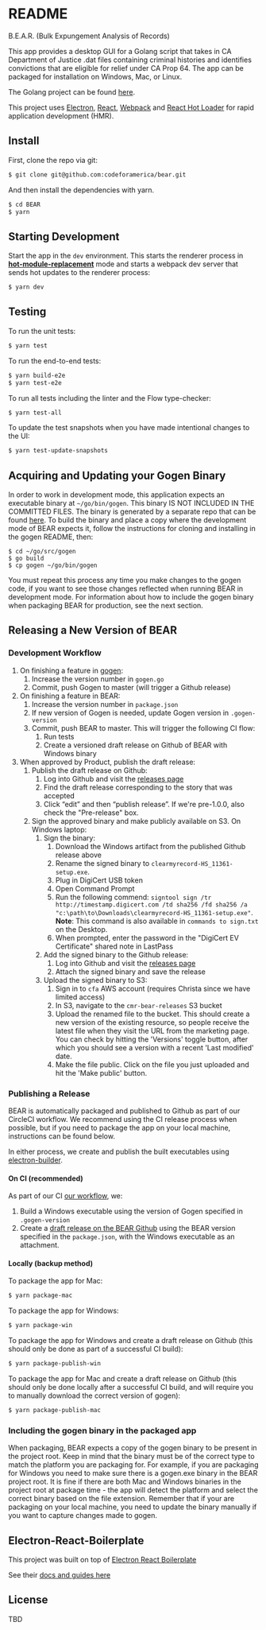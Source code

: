 # README

B.E.A.R. (Bulk Expungement Analysis of Records)

This app provides a desktop GUI for a Golang script that takes in CA Department of Justice .dat files containing criminal histories and identifies convictions that are eligible for relief under CA Prop 64.
The app can be packaged for installation on Windows, Mac, or Linux.

The Golang project can be found [here](https://github.com/codeforamerica/gogen).

<p>
  This project uses <a href="http://electron.atom.io/">Electron</a>, <a href="https://facebook.github.io/react/">React</a>, <a href="http://webpack.github.io/docs/">Webpack</a> and <a href="https://github.com/gaearon/react-hot-loader">React Hot Loader</a> for rapid application development (HMR).
</p>

## Install

First, clone the repo via git:

```bash
$ git clone git@github.com:codeforamerica/bear.git
```

And then install the dependencies with yarn.

```bash
$ cd BEAR
$ yarn
```

## Starting Development

Start the app in the `dev` environment. This starts the renderer process in [**hot-module-replacement**](https://webpack.js.org/guides/hmr-react/) mode and starts a webpack dev server that sends hot updates to the renderer process:

```bash
$ yarn dev
```

## Testing

To run the unit tests:

```bash
$ yarn test
```

To run the end-to-end tests:

```bash
$ yarn build-e2e
$ yarn test-e2e
```

To run all tests including the linter and the Flow type-checker:

```bash
$ yarn test-all
```

To update the test snapshots when you have made intentional changes to the UI:

```bash
$ yarn test-update-snapshots
```

## Acquiring and Updating your Gogen Binary

In order to work in development mode, this application expects an executable binary at `~/go/bin/gogen`. This binary IS NOT INCLUDED IN THE COMMITTED FILES.
The binary is generated by a separate repo that can be found [here](https://github.com/codeforamerica/gogen).
To build the binary and place a copy where the development mode of BEAR expects it, follow the instructions for cloning and installing in the gogen README, then:

```
$ cd ~/go/src/gogen
$ go build
$ cp gogen ~/go/bin/gogen
```

You must repeat this process any time you make changes to the gogen code, if you want to see those changes reflected when running BEAR in development mode.
For information about how to include the gogen binary when packaging BEAR for production, see the next section.

## Releasing a New Version of BEAR

### Development Workflow

1. On finishing a feature in [gogen](https://github.com/codeforamerica/gogen):
   1. Increase the version number in `gogen.go`
   1. Commit, push Gogen to master (will trigger a Github release)
1. On finishing a feature in BEAR:
   1. Increase the version number in `package.json`
   1. If new version of Gogen is needed, update Gogen version in `.gogen-version`
   1. Commit, push BEAR to master. This will trigger the following CI flow:
      1. Run tests
      1. Create a versioned draft release on Github of BEAR with Windows binary
1. When approved by Product, publish the draft release:
   1. Publish the draft release on Github:
      1. Log into Github and visit the [releases page](https://github.com/codeforamerica/BEAR/releases)
      1. Find the draft release corresponding to the story that was accepted
      1. Click “edit” and then “publish release”. If we're pre-1.0.0, also check the "Pre-release" box.
   1. Sign the approved binary and make publicly available on S3. On Windows laptop:
      1. Sign the binary:
         1. Download the Windows artifact from the published Github release above
         1. Rename the signed binary to `clearmyrecord-HS_11361-setup.exe`.
         1. Plug in DigiCert USB token
         1. Open Command Prompt
         1. Run the following commend: `signtool sign /tr http://timestamp.digicert.com /td sha256 /fd sha256 /a "c:\path\to\Downloads\clearmyrecord-HS_11361-setup.exe"`. **Note**: This command is also available in `commands to sign.txt` on the Desktop.
         1. When prompted, enter the password in the "DigiCert EV Certificate" shared note in LastPass
      1. Add the signed binary to the Github release:
         1. Log into Github and visit the [releases page](https://github.com/codeforamerica/BEAR/releases)
         1. Attach the signed binary and save the release
      1. Upload the signed binary to S3:
         1. Sign in to `cfa` AWS account (requires Christa since we have limited access)
         1. In S3, navigate to the `cmr-bear-releases` S3 bucket
         1. Upload the renamed file to the bucket. This should create a new version of the existing resource, so people receive the latest file when they visit the URL from the marketing page. You can check by hitting the 'Versions' toggle button, after which you should see a version with a recent 'Last modified' date.
         1. Make the file public. Click on the file you just uploaded and hit the 'Make public' button.

### Publishing a Release

BEAR is automatically packaged and published to Github as part of our CircleCI workflow. We recommend using the CI release process when possible, but if you need to package the app on your local machine, instructions can be found below.

In either process, we create and publish the built executables using [electron-builder](https://github.com/electron-userland/electron-builder).

#### On CI (recommended)

As part of our CI [our workflow](.circleci/config.yml), we:

1. Build a Windows executable using the version of Gogen specified in `.gogen-version`
2. Create a [draft release on the BEAR Github](https://github.com/codeforamerica/bear/releases) using the BEAR version specified in the `package.json`, with the Windows executable as an attachment.

#### Locally (backup method)

To package the app for Mac:

```bash
$ yarn package-mac
```

To package the app for Windows:

```bash
$ yarn package-win
```

To package the app for Windows and create a draft release on Github (this should only be done as part of a successful CI build):

```bash
$ yarn package-publish-win
```

To package the app for Mac and create a draft release on Github (this should only be done locally after a successful CI build, and will require you to manually download the correct version of gogen):

```bash
$ yarn package-publish-mac
```

### Including the gogen binary in the packaged app

When packaging, BEAR expects a copy of the gogen binary to be present in the project root. Keep in mind that the binary must be of the correct type to match the platform you are packaging for.
For example, if you are packaging for Windows you need to make sure there is a gogen.exe binary in the BEAR project root.
It is fine if there are both Mac and Windows binaries in the project root at package time - the app will detect the platform and select the correct binary based on the file extension.
Remember that if your are packaging on your local machine, you need to update the binary manually if you want to capture changes made to gogen.

## Electron-React-Boilerplate

This project was built on top of [Electron React Boilerplate](https://github.com/electron-react-boilerplate)

See their [docs and guides here](https://electron-react-boilerplate.js.org/docs/installation)

## License

TBD
